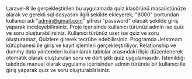 Laravel-8 ile gerçekleştirilen bu uygulamada quiz klasörünü masaüstünüze alarak ve gerekli sql dosyasını ilgili şekilde ekleyerek, "8000" portundan kullanıcı adı "admin@gmail.com" şifresi "password" olacak şekilde giriş yaparak inceleyebilirsiniz.
Proje içerisinde kullanıcı türünüz admin ise quiz ve soru oluşturabilirsiniz. Kullanıcı türünüz user ise quiz ve soru oluşturamaz, Quizlere girerek tecrübe edebilirsiniz. Programda Jetstream kütüphanesi ile giriş ve kayıt işlemleri gerçekleştiriliyor. Relationship ve dummy data yöntemleri kullanılarak tablolar arasındaki ilişki düzenlenerek otomatik olarak oluşturulan soru ve dört şıklı quiz uygulamasıdır. İstenildiği takdirde manuel olarak uygulama içerisinden admin türünde bir kullanıcı ile giriş yaparak quiz ve soru oluşturabilrisiniz.
